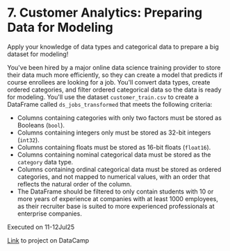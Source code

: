 # 7. Customer Analytics: Preparing Data for Modeling
Apply your knowledge of data types and categorical data to prepare a big dataset for modeling!

You've been hired by a major online data science training provider to store their data much more efficiently, so they can create a model that predicts if course enrollees are looking for a job. You'll convert data types, create ordered categories, and filter ordered categorical data so the data is ready for modeling. You'll use the dataset `customer_train.csv` to create a DataFrame called `ds_jobs_transformed` that meets the following criteria:
- Columns containing categories with only two factors must be stored as Booleans (`bool`).
- Columns containing integers only must be stored as 32-bit integers (`int32`).
- Columns containing floats must be stored as 16-bit floats (`float16`).
- Columns containing nominal categorical data must be stored as the `category` data type.
- Columns containing ordinal categorical data must be stored as ordered categories, and not mapped to numerical values, with an order that reflects the natural order of the column.
- The DataFrame should be filtered to only contain students with 10 or more years of experience at companies with at least 1000 employees, as their recruiter base is suited to more experienced professionals at enterprise companies.

Executed on 11-12Jul25

[Link](https://app.datacamp.com/learn/projects/customer_analytics_preparing_data_for_modeling/guided/Python) to project on DataCamp
